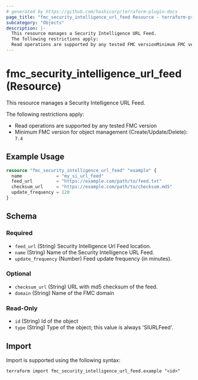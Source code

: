 ```yaml
---
# generated by https://github.com/hashicorp/terraform-plugin-docs
page_title: "fmc_security_intelligence_url_feed Resource - terraform-provider-fmc"
subcategory: "Objects"
description: |-
  This resource manages a Security Intelligence URL Feed.
  The following restrictions apply:
  Read operations are supported by any tested FMC versionMinimum FMC version for object management (Create/Update/Delete): 7.4
---
```


# fmc_security_intelligence_url_feed (Resource)

This resource manages a Security Intelligence URL Feed.

The following restrictions apply:
  - Read operations are supported by any tested FMC version
  - Minimum FMC version for object management (Create/Update/Delete): `7.4`

## Example Usage

```terraform
resource "fmc_security_intelligence_url_feed" "example" {
  name             = "my_si_url_feed"
  feed_url         = "https://example.com/path/to/feed.txt"
  checksum_url     = "https://example.com/path/to/checksum.md5"
  update_frequency = 120
}
```

<!-- schema generated by tfplugindocs -->
## Schema

### Required

- `feed_url` (String) Security Intelligence Url Feed location.
- `name` (String) Name of the Security Intelligence URL Feed.
- `update_frequency` (Number) Feed update frequency (in minutes).

### Optional

- `checksum_url` (String) URL with md5 checksum of the feed.
- `domain` (String) Name of the FMC domain

### Read-Only

- `id` (String) Id of the object
- `type` (String) Type of the object; this value is always 'SIURLFeed'.

## Import

Import is supported using the following syntax:

```shell
terraform import fmc_security_intelligence_url_feed.example "<id>"
```
